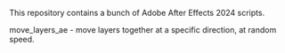 This repository contains a bunch of Adobe After Effects 2024 scripts.

move_layers_ae - move layers together at a specific direction, at random speed.

